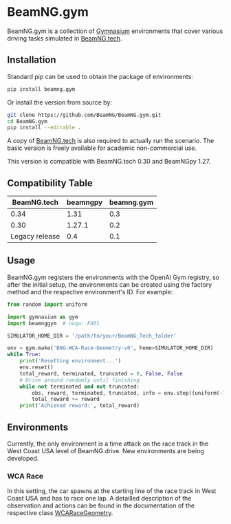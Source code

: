 # BeamNG.gym

BeamNG.gym is a collection of [Gymnasium](https://gymnasium.farama.org/)
environments that cover various driving tasks simulated in
[BeamNG.tech](https://beamng.tech/).

## Installation

Standard pip can be used to obtain the package of environments:

```bash
pip install beamng.gym
```

Or install the version from source by:

```bash
git clone https://github.com/BeamNG/BeamNG.gym.git
cd BeamNG.gym
pip install --editable .
```

A copy of [BeamNG.tech](https://beamng.tech/) is also required to
actually run the scenario. The basic version is freely available for academic non-commercial use.

This version is compatible with BeamNG.tech 0.30 and BeamNGpy 1.27.


## Compatibility Table

| **BeamNG.tech**  |**beamngpy**  | **beamng.gym** |
|------------------|--------------|----------------|
| 0.34             | 1.31         | 0.3            |
| 0.30             | 1.27.1       | 0.2            |
| Legacy release   | 0.4          | 0.1            |



## Usage

BeamNG.gym registers the environments with the OpenAI Gym registry, so after
the initial setup, the environments can be created using the factory method and
the respective environment's ID. For example:

```python
from random import uniform

import gymnasium as gym
import beamnggym  # noqa: F401

SIMULATOR_HOME_DIR = '/path/to/your/BeamNG_Tech_folder'

env = gym.make('BNG-WCA-Race-Geometry-v0', home=SIMULATOR_HOME_DIR)
while True:
    print('Resetting environment...')
    env.reset()
    total_reward, terminated, truncated = 0, False, False
    # Drive around randomly until finishing
    while not terminated and not truncated:
        obs, reward, terminated, truncated, info = env.step((uniform(-1, 1), uniform(-1, 1) * 10))
        total_reward += reward
    print('Achieved reward:', total_reward)
```

## Environments

Currently, the only environment is a time attack on the race track in the
West Coast USA level of BeamNG.drive. New environments are being developed.

### WCA Race

In this setting, the car spawns at the starting line of the race track in
West Coast USA and has to race one lap. A detailled description of the
observation and actions can be found in the documentation of the respective
class [WCARaceGeometry](https://github.com/BeamNG/BeamNG.gym).
